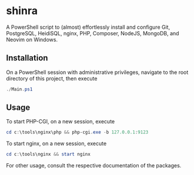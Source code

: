 # shinra
A PowerShell script to (almost) effortlessly install and configure Git, PostgreSQL, HeidiSQL, nginx, PHP, Composer, NodeJS, MongoDB, and Neovim on Windows.

## Installation
On a PowerShell session with administrative privileges, navigate to the root directory of this project, then execute
```powershell
./Main.ps1
```

## Usage
To start PHP-CGI, on a new session, execute
```powershell
cd c:\tools\nginx\php && php-cgi.exe -b 127.0.0.1:9123
```

To start nginx, on a new session, execute
```powershell
cd c:\tools\nginx && start nginx
```
For other usage, consult the respective documentation of the packages.
